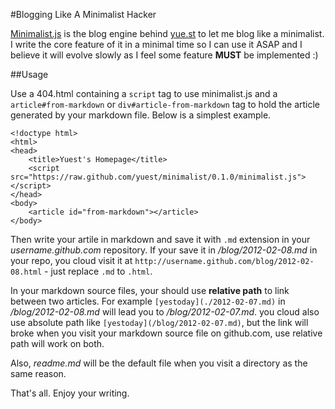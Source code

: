 #Blogging Like A Minimalist Hacker

[Minimalist.js](http://github.com/yuest/minimalist/) is the blog engine behind [yue.st](http://yue.st) to let me blog like a minimalist.  I write the core feature of it in a minimal time so I can use it ASAP and I believe it will evolve slowly as I feel some feature **MUST** be implemented :)

##Usage

Use a 404.html containing a `script` tag to use minimalist.js and a `article#from-markdown` or `div#article-from-markdown` tag to hold the article generated by your markdown file.  Below is a simplest example.

    <!doctype html>
    <html>
    <head>
        <title>Yuest's Homepage</title>
        <script src="https://raw.github.com/yuest/minimalist/0.1.0/minimalist.js"></script>
    </head>
    <body>
        <article id="from-markdown"></article>
    </body>

Then write your artile in markdown and save it with `.md` extension in your *username.github.com* repository.  If your save it in */blog/2012-02-08.md* in your repo, you cloud visit it at `http://username.github.com/blog/2012-02-08.html` - just replace `.md` to `.html`.

In your markdown source files, your should use **relative path** to link between two articles. For example `[yestoday](./2012-02-07.md)` in */blog/2012-02-08.md* will lead you to */blog/2012-02-07.md*.  you cloud also use absolute path like `[yestoday](/blog/2012-02-07.md)`, but the link will broke when you visit your markdown source file on github.com, use relative path will work on both.

Also, *readme.md* will be the default file when you visit a directory as the same reason.


That's all.  Enjoy your writing.
